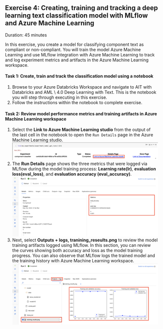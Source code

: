 ## Exercise 4: Creating, training and tracking a deep learning text classification model with MLflow and Azure Machine Learning

Duration: 45 minutes

In this exercise, you create a model for classifying component text as compliant or non-compliant. You will train the model Azure Machine Learning and use MLflow integration with Azure Machine Learning to track and log experiment metrics and artifacts in the Azure Machine Learning workspace.

#### Task 1: Create, train and track the classification model using a notebook

1. Browse to your Azure Databricks Workspace and navigate to AIT with Databricks and AML \  4.0 Deep Learning with Text. This is the notebook you will step through executing in this exercise.
2. Follow the instructions within the notebook to complete exercise.

#### Task 2: Review model performance metrics and training artifacts in Azure Machine Learning workspace

1. Select the **Link to Azure Machine Learning studio** from the output of the last cell in the notebook to open the `Run Details` page in the Azure Machine Learning studio.
   ![](https://github.com/ceteongvanness/Cloud-Workshop-Machine-Learning/blob/main/Hands-on%20lab/images/T5-1.png)
2. The **Run Details** page shows the three metrics that were logged via MLflow during the model training process: **Learning rate(lr)**, **evaluation loss(eval_loss)**, and **evaluation accuracy (eval_accuracy)**.
   ![](https://github.com/ceteongvanness/Cloud-Workshop-Machine-Learning/blob/main/Hands-on%20lab/images/T5-2.png)
3. Next, select **Outputs + logs, tranining_reseults.png** to review the model training artifacts logged using MLflow. In this section, you can review the curves showing both accuracy and loss as the model training progress. You can also observe that MLflow logs the trained model and the training history with Azure Machine Learning workspace.
   ![](https://github.com/ceteongvanness/Cloud-Workshop-Machine-Learning/blob/main/Hands-on%20lab/images/T5-3.png)